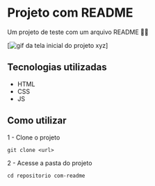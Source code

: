 # Projeto com README
Um projeto de teste com um arquivo README 🐱‍🏍

[<img src="" alt="gif da tela inicial do projeto xyz">]

## Tecnologias utilizadas
- HTML
- CSS
- JS

## Como utilizar

1 - Clone o projeto
```
git clone <url>
```

2 - Acesse a pasta do projeto
```
cd repositorio com-readme
```